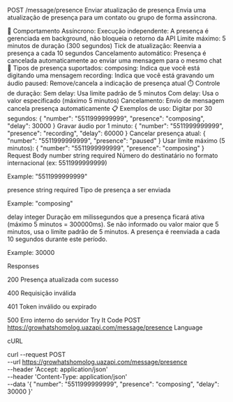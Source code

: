 POST
/message/presence
Enviar atualização de presença
Envia uma atualização de presença para um contato ou grupo de forma assíncrona.

🔄 Comportamento Assíncrono:
Execução independente: A presença é gerenciada em background, não bloqueia o retorno da API
Limite máximo: 5 minutos de duração (300 segundos)
Tick de atualização: Reenvia a presença a cada 10 segundos
Cancelamento automático: Presença é cancelada automaticamente ao enviar uma mensagem para o mesmo chat
📱 Tipos de presença suportados:
composing: Indica que você está digitando uma mensagem
recording: Indica que você está gravando um áudio
paused: Remove/cancela a indicação de presença atual
⏱️ Controle de duração:
Sem delay: Usa limite padrão de 5 minutos
Com delay: Usa o valor especificado (máximo 5 minutos)
Cancelamento: Envio de mensagem cancela presença automaticamente
📋 Exemplos de uso:
Digitar por 30 segundos:
{
  "number": "5511999999999",
  "presence": "composing",
  "delay": 30000
}
Gravar áudio por 1 minuto:
{
  "number": "5511999999999",
  "presence": "recording",
  "delay": 60000
}
Cancelar presença atual:
{
  "number": "5511999999999",
  "presence": "paused"
}
Usar limite máximo (5 minutos):
{
  "number": "5511999999999",
  "presence": "composing"
}
Request
Body
number
string
required
Número do destinatário no formato internacional (ex: 5511999999999)

Example: "5511999999999"

presence
string
required
Tipo de presença a ser enviada

Example: "composing"

delay
integer
Duração em milissegundos que a presença ficará ativa (máximo 5 minutos = 300000ms). Se não informado ou valor maior que 5 minutos, usa o limite padrão de 5 minutos. A presença é reenviada a cada 10 segundos durante este período.

Example: 30000

Responses

200
Presença atualizada com sucesso

400
Requisição inválida

401
Token inválido ou expirado

500
Erro interno do servidor
Try It
Code
POST
https://growhatshomolog.uazapi.com/message/presence
Language

cURL

curl --request POST \
  --url https://growhatshomolog.uazapi.com/message/presence \
  --header 'Accept: application/json' \
  --header 'Content-Type: application/json' \
  --data '{
  "number": "5511999999999",
  "presence": "composing",
  "delay": 30000
}'